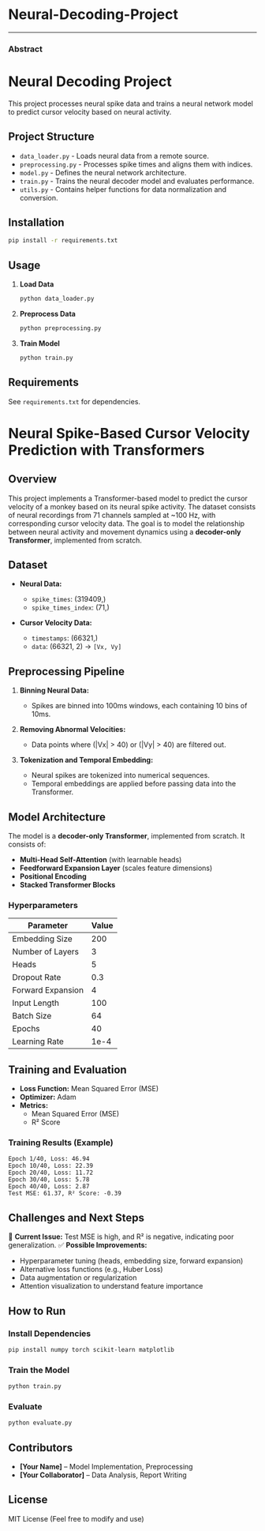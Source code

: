 # Neural-Decoding-Project
---
### Abstract

# Neural Decoding Project

This project processes neural spike data and trains a neural network model to predict cursor velocity based on neural activity.

## Project Structure

- `data_loader.py` - Loads neural data from a remote source.
- `preprocessing.py` - Processes spike times and aligns them with indices.
- `model.py` - Defines the neural network architecture.
- `train.py` - Trains the neural decoder model and evaluates performance.
- `utils.py` - Contains helper functions for data normalization and conversion.

## Installation

```sh
pip install -r requirements.txt
```

## Usage

1. **Load Data**
   ```sh
   python data_loader.py
   ```
2. **Preprocess Data**
   ```sh
   python preprocessing.py
   ```
3. **Train Model**
   ```sh
   python train.py
   ```

## Requirements
See `requirements.txt` for dependencies.




# Neural Spike-Based Cursor Velocity Prediction with Transformers

## Overview
This project implements a Transformer-based model to predict the cursor velocity of a monkey based on its neural spike activity. The dataset consists of neural recordings from 71 channels sampled at ~100 Hz, with corresponding cursor velocity data. The goal is to model the relationship between neural activity and movement dynamics using a **decoder-only Transformer**, implemented from scratch.

## Dataset
- **Neural Data:**
  - `spike_times`: (319409,)
  - `spike_times_index`: (71,)
  
- **Cursor Velocity Data:**
  - `timestamps`: (66321,)
  - `data`: (66321, 2) → `[Vx, Vy]`

## Preprocessing Pipeline
1. **Binning Neural Data:**
   - Spikes are binned into 100ms windows, each containing 10 bins of 10ms.
   
2. **Removing Abnormal Velocities:**
   - Data points where \(|Vx| > 40\) or \(|Vy| > 40\) are filtered out.
   
3. **Tokenization and Temporal Embedding:**
   - Neural spikes are tokenized into numerical sequences.
   - Temporal embeddings are applied before passing data into the Transformer.

## Model Architecture
The model is a **decoder-only Transformer**, implemented from scratch. It consists of:
- **Multi-Head Self-Attention** (with learnable heads)
- **Feedforward Expansion Layer** (scales feature dimensions)
- **Positional Encoding**
- **Stacked Transformer Blocks**

### Hyperparameters
| Parameter           | Value  |
|--------------------|--------|
| Embedding Size     | 200    |
| Number of Layers  | 3      |
| Heads             | 5      |
| Dropout Rate      | 0.3    |
| Forward Expansion | 4      |
| Input Length      | 100    |
| Batch Size        | 64     |
| Epochs            | 40     |
| Learning Rate     | 1e-4   |

## Training and Evaluation
- **Loss Function:** Mean Squared Error (MSE)
- **Optimizer:** Adam
- **Metrics:**
  - Mean Squared Error (MSE)
  - R² Score

### Training Results (Example)
```
Epoch 1/40, Loss: 46.94
Epoch 10/40, Loss: 22.39
Epoch 20/40, Loss: 11.72
Epoch 30/40, Loss: 5.78
Epoch 40/40, Loss: 2.87
Test MSE: 61.37, R² Score: -0.39
```

## Challenges and Next Steps
🔴 **Current Issue:** Test MSE is high, and R² is negative, indicating poor generalization.
✅ **Possible Improvements:**
- Hyperparameter tuning (heads, embedding size, forward expansion)
- Alternative loss functions (e.g., Huber Loss)
- Data augmentation or regularization
- Attention visualization to understand feature importance

## How to Run
### Install Dependencies
```bash
pip install numpy torch scikit-learn matplotlib
```

### Train the Model
```bash
python train.py
```

### Evaluate
```bash
python evaluate.py
```

## Contributors
- **[Your Name]** – Model Implementation, Preprocessing
- **[Your Collaborator]** – Data Analysis, Report Writing

## License
MIT License (Feel free to modify and use)


